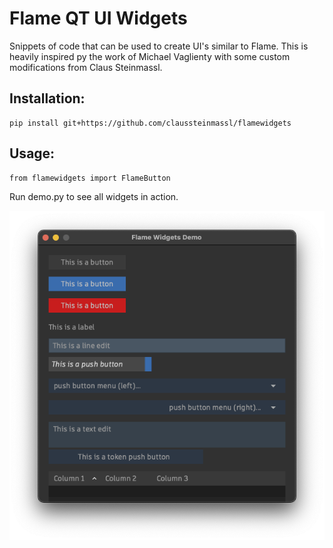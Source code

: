 # Flame QT UI Widgets

Snippets of code that can be used to create UI's similar to Flame.
This is heavily inspired py the work of Michael Vaglienty with some custom modifications from Claus Steinmassl.

## Installation:

    pip install git+https://github.com/claussteinmassl/flamewidgets


## Usage:


    from flamewidgets import FlameButton


Run demo.py to see all widgets in action.

![demo.png](demo.png)